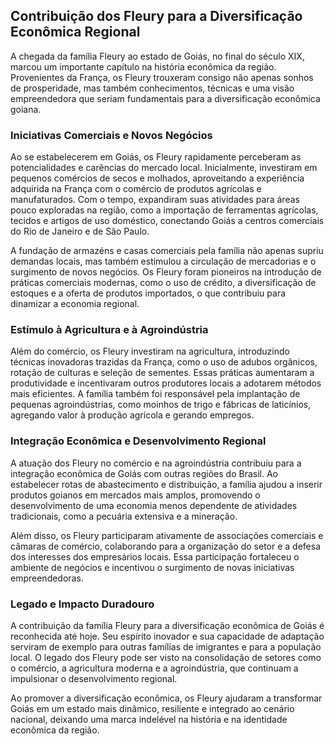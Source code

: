 ## Contribuição dos Fleury para a Diversificação Econômica Regional

A chegada da família Fleury ao estado de Goiás, no final do século XIX, marcou um importante capítulo na história econômica da região. Provenientes da França, os Fleury trouxeram consigo não apenas sonhos de prosperidade, mas também conhecimentos, técnicas e uma visão empreendedora que seriam fundamentais para a diversificação econômica goiana.

### Iniciativas Comerciais e Novos Negócios

Ao se estabelecerem em Goiás, os Fleury rapidamente perceberam as potencialidades e carências do mercado local. Inicialmente, investiram em pequenos comércios de secos e molhados, aproveitando a experiência adquirida na França com o comércio de produtos agrícolas e manufaturados. Com o tempo, expandiram suas atividades para áreas pouco exploradas na região, como a importação de ferramentas agrícolas, tecidos e artigos de uso doméstico, conectando Goiás a centros comerciais do Rio de Janeiro e de São Paulo.

A fundação de armazéns e casas comerciais pela família não apenas supriu demandas locais, mas também estimulou a circulação de mercadorias e o surgimento de novos negócios. Os Fleury foram pioneiros na introdução de práticas comerciais modernas, como o uso de crédito, a diversificação de estoques e a oferta de produtos importados, o que contribuiu para dinamizar a economia regional.

### Estímulo à Agricultura e à Agroindústria

Além do comércio, os Fleury investiram na agricultura, introduzindo técnicas inovadoras trazidas da França, como o uso de adubos orgânicos, rotação de culturas e seleção de sementes. Essas práticas aumentaram a produtividade e incentivaram outros produtores locais a adotarem métodos mais eficientes. A família também foi responsável pela implantação de pequenas agroindústrias, como moinhos de trigo e fábricas de laticínios, agregando valor à produção agrícola e gerando empregos.

### Integração Econômica e Desenvolvimento Regional

A atuação dos Fleury no comércio e na agroindústria contribuiu para a integração econômica de Goiás com outras regiões do Brasil. Ao estabelecer rotas de abastecimento e distribuição, a família ajudou a inserir produtos goianos em mercados mais amplos, promovendo o desenvolvimento de uma economia menos dependente de atividades tradicionais, como a pecuária extensiva e a mineração.

Além disso, os Fleury participaram ativamente de associações comerciais e câmaras de comércio, colaborando para a organização do setor e a defesa dos interesses dos empresários locais. Essa participação fortaleceu o ambiente de negócios e incentivou o surgimento de novas iniciativas empreendedoras.

### Legado e Impacto Duradouro

A contribuição da família Fleury para a diversificação econômica de Goiás é reconhecida até hoje. Seu espírito inovador e sua capacidade de adaptação serviram de exemplo para outras famílias de imigrantes e para a população local. O legado dos Fleury pode ser visto na consolidação de setores como o comércio, a agricultura moderna e a agroindústria, que continuam a impulsionar o desenvolvimento regional.

Ao promover a diversificação econômica, os Fleury ajudaram a transformar Goiás em um estado mais dinâmico, resiliente e integrado ao cenário nacional, deixando uma marca indelével na história e na identidade econômica da região.
